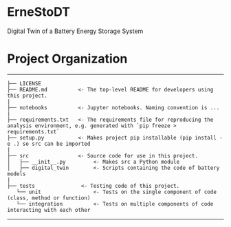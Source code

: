ErneStoDT
==============================

Digital Twin of a Battery Energy Storage System

# Project Organization
------------
    ├── LICENSE
    ├── README.md          <- The top-level README for developers using this project.
    |
    ├── notebooks          <- Jupyter notebooks. Naming convention is ...
    |
    ├── requirements.txt   <- The requirements file for reproducing the analysis environment, e.g. generated with `pip freeze > requirements.txt`
    ├── setup.py           <- Makes project pip installable (pip install -e .) so src can be imported
    |
    ├── src                <- Source code for use in this project.
    │   ├── __init__.py         <- Makes src a Python module
    │   ├── digital_twin        <- Scripts containing the code of battery models
    |
    ├── tests               <- Testing code of this project.
       └── unit                 <- Tests on the single component of code (class, method or function)
       └── integration          <- Tests on multiple components of code interacting with each other
--------

<!--- 
# Project Organization
------------
    ├── LICENSE
    ├── Makefile           <- Makefile with commands like `make preprocessing` or `make train`
    ├── README.md          <- The top-level README for developers using this project.
    ├── preprocessing
    │   ├── external       <- Data from third party sources.
    │   ├── interim        <- Intermediate preprocessing that has been transformed.
    │   ├── output      <- The final, canonical preprocessing sets for modeling.
    │   └── load            <- The original, immutable preprocessing dump.
    │
    ├── docs               <- A default Sphinx project; see sphinx-doc.org for details
    │
    ├── electrical             <- Trained and serialized electrical, model predictions, or model summaries
    │
    ├── notebooks          <- Jupyter notebooks. Naming convention is a number (for ordering),
    │                         the creator's initials, and a short `-` delimited description, e.g.
    │                         `1.0-jqp-initial-preprocessing-exploration`.
    │
    ├── references         <- Data dictionaries, manuals, and all other explanatory materials.
    │
    ├── reports            <- Generated analysis as HTML, PDF, LaTeX, etc.
    │   └── figures        <- Generated graphics and figures to be used in reporting
    │
    ├── requirements.txt   <- The requirements file for reproducing the analysis environment, e.g.
    │                         generated with `pip freeze > requirements.txt`
    │
    ├── setup.py           <- makes project pip installable (pip install -e .) so src can be imported
    ├── src                <- Source code for use in this project.
    │   ├── __init__.py    <- Makes src a Python module
    │   │
    │   ├── preprocessing           <- Scripts to download or generate preprocessing
    │   │   └── make_dataset.py
    │   │
    │   ├── features       <- Scripts to turn load preprocessing into features for modeling
    │   │   └── build_features.py
    │   │
    │   ├── electrical         <- Scripts to train electrical and then use trained electrical to make
    │   │   │                 predictions
    │   │   ├── predict_model.py
    │   │   └── train_model.py
    │   │
    │   └── visualization  <- Scripts to create exploratory and results oriented visualizations
    │       └── visualize.py
    │
    └── tox.ini            <- tox file with settings for running tox; see tox.readthedocs.io


--------

---->
